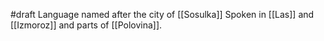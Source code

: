 #draft 
Language named after the city of [[Sosulka]]
Spoken in [[Las]] and [[Izmoroz]] and parts of [[Polovina]].